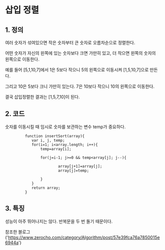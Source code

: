 # 삽입 정렬

## 1. 정의
여러 숫자가 섞여있으면 작은 숫자부터 큰 숫자로 오름차순으로 정렬한다. 

어떤 숫자가 자신의 왼쪽에 있는 숫자보다 크면 가만히 있고, 더 작으면 왼쪽의 숫자의 왼쪽으로 이동한다.

예를 들어 [5,1,10,7]에서 1은 5보다 작으니 5의 왼쪽으로 이동시켜 [1,5,10,7]으로 만든다.

그리고 10은 5보다 크니 가만히 있는다. 7은 10보다 작으니 10의 왼쪽으로 이동한다.

결국 삽입정렬한 결과는 [1,5,7,10]이 된다.


## 2. 코드
숫자를 이동시킬 때 임시로 숫자를 보관하는 변수 temp가 중요하다.

             function insertSort(array){
                var i, j, temp;
                for(i=1; i<array.length; i++){
                    temp=array[i];
                 
                    for(j=i-1; j>=0 && temp<array[j]; j--){
                    
                            array[j+1]=array[j];
                            array[j]=temp;
                 
                    }
                }
                return array;
             }

## 3. 특징
성능이 아주 뛰어나지는 않다. 반복문을 두 번 돌기 때문이다. 


참조한 블로그('https://www.zerocho.com/category/Algorithm/post/57e39fca76a7850015e6944a')
